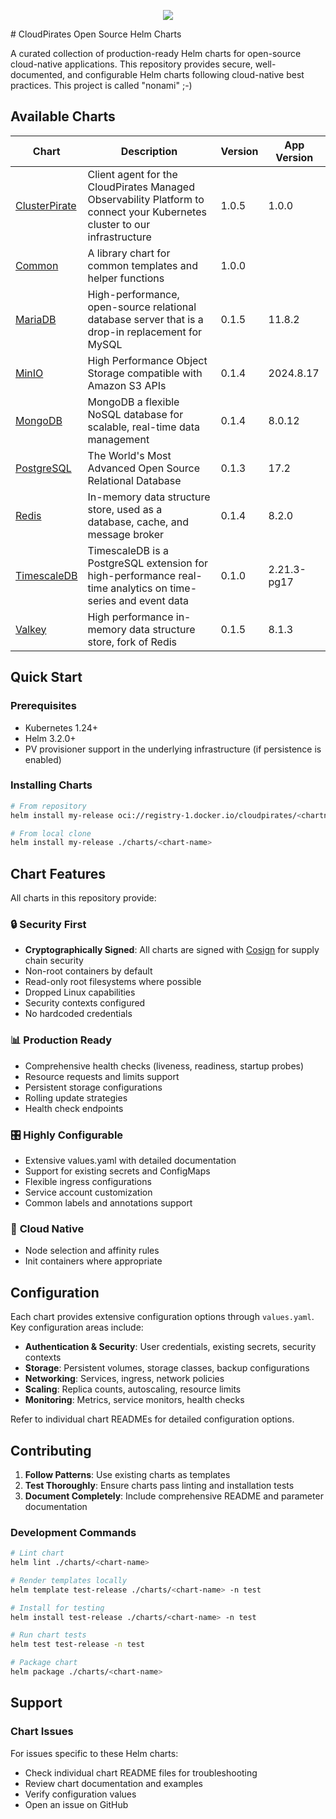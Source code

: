 <p align="center">
    <a href="https://artifacthub.io/packages/search?org=cloudpirates"><img src="https://img.shields.io/endpoint?url=https://artifacthub.io/badge/repository/cloudpirates" /></a>
</p>
# CloudPirates Open Source Helm Charts

A curated collection of production-ready Helm charts for open-source cloud-native applications. This repository provides secure, well-documented, and configurable Helm charts following cloud-native best practices. This project is called "nonami" ;-)

## Available Charts

| Chart | Description | Version | App Version |
|-------|-------------|---------|-------------|
| [ClusterPirate](charts/clusterpirate/) | Client agent for the CloudPirates Managed Observability Platform to connect your Kubernetes cluster to our infrastructure | 1.0.5 | 1.0.0 |
| [Common](charts/common/) | A library chart for common templates and helper functions | 1.0.0 |  |
| [MariaDB](charts/mariadb/) | High-performance, open-source relational database server that is a drop-in replacement for MySQL | 0.1.5 | 11.8.2 |
| [MinIO](charts/minio/) | High Performance Object Storage compatible with Amazon S3 APIs | 0.1.4 | 2024.8.17 |
| [MongoDB](charts/mongodb/) | MongoDB a flexible NoSQL database for scalable, real-time data management | 0.1.4 | 8.0.12 |
| [PostgreSQL](charts/postgres/) | The World's Most Advanced Open Source Relational Database | 0.1.3 | 17.2 |
| [Redis](charts/redis/) | In-memory data structure store, used as a database, cache, and message broker | 0.1.4 | 8.2.0 |
| [TimescaleDB](charts/timescaledb/) | TimescaleDB is a PostgreSQL extension for high-performance real-time analytics on time-series and event data | 0.1.0 | 2.21.3-pg17 |
| [Valkey](charts/valkey/) | High performance in-memory data structure store, fork of Redis | 0.1.5 | 8.1.3 |

## Quick Start

### Prerequisites

- Kubernetes 1.24+
- Helm 3.2.0+
- PV provisioner support in the underlying infrastructure (if persistence is enabled)

### Installing Charts

   ```bash
   # From repository
   helm install my-release oci://registry-1.docker.io/cloudpirates/<chartname>
   
   # From local clone
   helm install my-release ./charts/<chart-name>
   ```

## Chart Features

All charts in this repository provide:

### 🔒 **Security First**
- **Cryptographically Signed**: All charts are signed with [Cosign](COSIGN.md) for supply chain security
- Non-root containers by default
- Read-only root filesystems where possible
- Dropped Linux capabilities
- Security contexts configured
- No hardcoded credentials

### 📊 **Production Ready**
- Comprehensive health checks (liveness, readiness, startup probes)
- Resource requests and limits support
- Persistent storage configurations
- Rolling update strategies
- Health check endpoints

### 🎛️ **Highly Configurable**
- Extensive values.yaml with detailed documentation
- Support for existing secrets and ConfigMaps
- Flexible ingress configurations
- Service account customization
- Common labels and annotations support

### 🚀 **Cloud Native**
- Node selection and affinity rules
- Init containers where appropriate

## Configuration

Each chart provides extensive configuration options through `values.yaml`. Key configuration areas include:

- **Authentication & Security**: User credentials, existing secrets, security contexts
- **Storage**: Persistent volumes, storage classes, backup configurations  
- **Networking**: Services, ingress, network policies
- **Scaling**: Replica counts, autoscaling, resource limits
- **Monitoring**: Metrics, service monitors, health checks

Refer to individual chart READMEs for detailed configuration options.

## Contributing

1. **Follow Patterns**: Use existing charts as templates
2. **Test Thoroughly**: Ensure charts pass linting and installation tests
3. **Document Completely**: Include comprehensive README and parameter documentation

### Development Commands

```bash
# Lint chart
helm lint ./charts/<chart-name>

# Render templates locally
helm template test-release ./charts/<chart-name> -n test

# Install for testing
helm install test-release ./charts/<chart-name> -n test

# Run chart tests
helm test test-release -n test

# Package chart
helm package ./charts/<chart-name>
```

## Support

### Chart Issues
For issues specific to these Helm charts:
- Check individual chart README files for troubleshooting
- Review chart documentation and examples
- Verify configuration values
- Open an issue on GitHub
